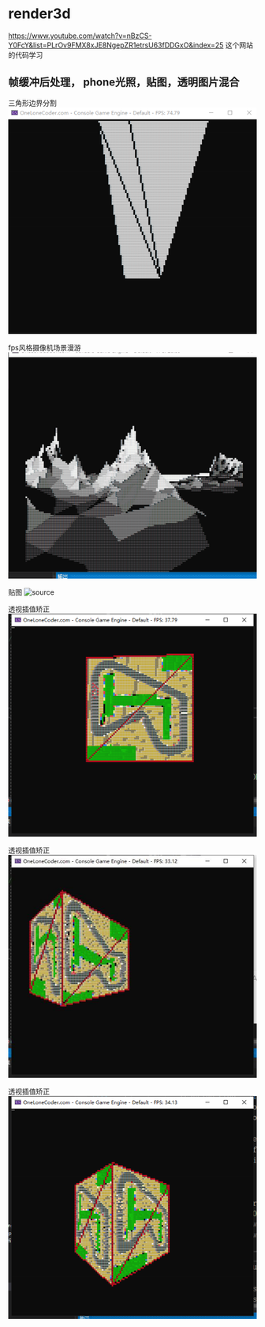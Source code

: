 # render3d
https://www.youtube.com/watch?v=nBzCS-Y0FcY&list=PLrOv9FMX8xJE8NgepZR1etrsU63fDDGxO&index=25
 这个网站的代码学习



## 帧缓冲后处理， phone光照，贴图，透明图片混合

三角形边界分割
![source](./render3d/1.gif)


fps风格摄像机场景漫游
![source](./render3d/3.gif)

贴图
![source](./render3d/4.gif)


透视插值矫正
![source](./render3d/6.png)

透视插值矫正
![source](./render3d/7.jpg)

透视插值矫正
![source](./render3d/8.png)
